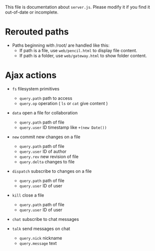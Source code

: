 This file is documentation about `server.js`.  Please modify it if you find it
out-of-date or incomplete.

# Rerouted paths

* Paths beginning with /root/ are handled like this:
  - If path is a file, use `web/pencil.html` to display file content.
  - If path is a folder, use `web/gateway.html` to show folder content.

# Ajax actions

* `fs` filesystem primitives
  - `query.path` path to access
  - `query.op` operation ( `ls` or `cat` give content )

* `data` open a file for collaboration
  - `query.path` path of file
  - `query.user` ID timestamp like `+(new Date())`

* `new` commit new changes on a file
  - `query.path` path of file
  - `query.user` ID of author
  - `query.rev` new revision of file
  - `query.delta` changes to file

* `dispatch` subscribe to changes on a file
  - `query.path` path of file
  - `query.user` ID of user

* `kill` close a file
  - `query.path` path of file 
  - `query.user` ID of user

* `chat` subscribe to chat messages

* `talk` send messages on chat
  - `query.nick` nickname
  - `query.message` text

